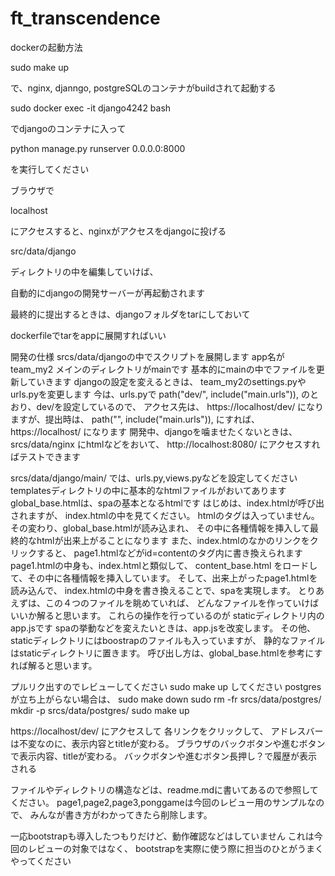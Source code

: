 # ft_transcendence

dockerの起動方法

 sudo make up
 
 で、nginx, djanngo, postgreSQLのコンテナがbuildされて起動する

 sudo docker exec -it django4242 bash

 でdjangoのコンテナに入って

 python manage.py runserver 0.0.0.0:8000

 を実行してください
 
 ブラウザで
 
 localhost
 
 にアクセスすると、nginxがアクセスをdjangoに投げる

 src/data/django 

 ディレクトリの中を編集していけば、
 
 自動的にdjangoの開発サーバーが再起動されます

 最終的に提出するときは、djangoフォルダをtarにしておいて
 
 dockerfileでtarをappに展開すればいい

 開発の仕様
 srcs/data/djangoの中でスクリプトを展開します
 app名がteam_my2
 メインのディレクトリがmainです
 基本的にmainの中でファイルを更新していきます
 djangoの設定を変えるときは、
 team_my2のsettings.pyやurls.pyを変更します
 今は、urls.pyで
 path("dev/", include("main.urls")),
 のとおり、dev/を設定しているので、
 アクセス先は、
 https://localhost/dev/
 になりますが、提出時は、
 path("", include("main.urls")),
 にすれば、
 https://localhost/
 になります
 開発中、djangoを噛ませたくないときは、
 srcs/data/nginx
 にhtmlなどをおいて、
 http://localhost:8080/
 にアクセスすればテストできます

 srcs/data/django/main/
 では、urls.py,views.pyなどを設定してください
 templatesディレクトリの中に基本的なhtmlファイルがおいてあります
 global_base.htmlは、spaの基本となるhtmlです
 はじめは、index.htmlが呼び出されますが、
 index.htmlの中を見てください。
 htmlのタグは入っていません。
 その変わり、global_base.htmlが読み込まれ、
 その中に各種情報を挿入して最終的なhtmlが出来上がることになります
 また、index.htmlのなかのリンクをクリックすると、
 page1.htmlなどがid=contentのタグ内に書き換えられます
 page1.htmlの中身も、index.htmlと類似して、
 content_base.html
 をロードして、その中に各種情報を挿入しています。
 そして、出来上がったpage1.htmlを読み込んで、
 index.htmlの中身を書き換えることで、spaを実現します。
 とりあえずは、この４つのファイルを眺めていれば、
 どんなファイルを作っていけばいいか解ると思います。
 これらの操作を行っているのが
 staticディレクトリ内のapp.jsです
 spaの挙動などを変えたいときは、app.jsを改変します。
 その他、staticディレクトリにはboostrapのファイルも入っていますが、
 静的なファイルはstaticディレクトリに置きます。
 呼び出し方は、global_base.htmlを参考にすれば解ると思います。
 

 プルリク出すのでレビューしてください
 sudo make up
 してください
 postgresが立ち上がらない場合は、
 sudo make down
 sudo rm -fr srcs/data/postgres/
 mkdir -p srcs/data/postgres/
 sudo make up

 https://localhost/dev/
 にアクセスして 
 各リンクをクリックして、
 アドレスバーは不変なのに、表示内容とtitleが変わる。
 ブラウザのバックボタンや進むボタンで表示内容、titleが変わる。
 バックボタンや進むボタン長押し？で履歴が表示される

 ファイルやディレクトリの構造などは、readme.mdに書いてあるので参照してください。
 page1,page2,page3,ponggameは今回のレビュー用のサンプルなので、
 みんなが書き方がわかってきたら削除します。

 一応bootstrapも導入したつもりだけど、動作確認などはしていません
 これは今回のレビューの対象ではなく、
 bootstrapを実際に使う際に担当のひとがうまくやってください


